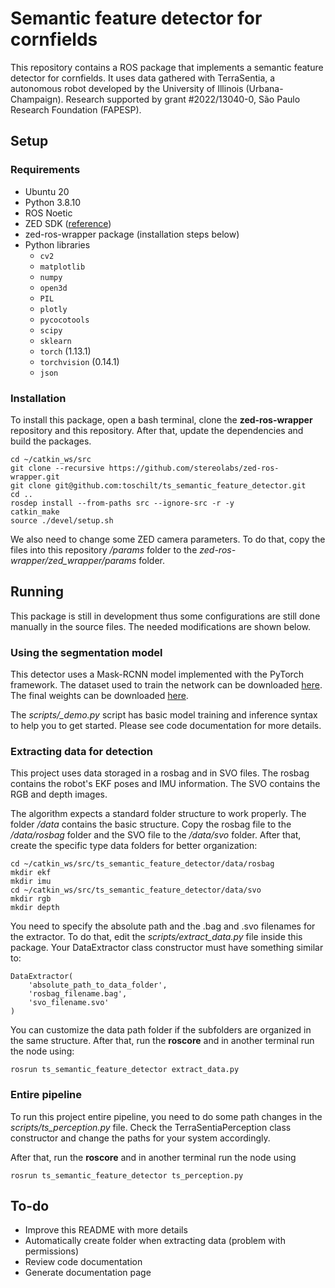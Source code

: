 # Semantic feature detector for cornfields

This repository contains a ROS package that implements a semantic feature detector for cornfields. It uses data gathered with TerraSentia, a autonomous robot developed by the University of Illinois (Urbana-Champaign). Research supported by grant #2022/13040-0, São Paulo Research Foundation (FAPESP).

## Setup

### Requirements

- Ubuntu 20
- Python 3.8.10
- ROS Noetic
- ZED SDK ([reference](https://www.stereolabs.com/docs/installation/))
- zed-ros-wrapper package (installation steps below)
- Python libraries
  - ```cv2```
  - ```matplotlib```
  - ```numpy```
  - ```open3d```
  - ```PIL```
  - ```plotly```
  - ```pycocotools```
  - ```scipy```
  - ```sklearn```
  - ```torch``` (1.13.1)
  - ```torchvision``` (0.14.1)
  - ```json```

### Installation

To install this package, open a bash terminal, clone the **zed-ros-wrapper** repository and this repository. After that, update the dependencies and build the packages.

```
cd ~/catkin_ws/src
git clone --recursive https://github.com/stereolabs/zed-ros-wrapper.git
git clone git@github.com:toschilt/ts_semantic_feature_detector.git
cd ..
rosdep install --from-paths src --ignore-src -r -y
catkin_make
source ./devel/setup.sh
```

We also need to change some ZED camera parameters. To do that, copy the files into this repository */params* folder to the *zed-ros-wrapper/zed_wrapper/params* folder.

## Running

This package is still in development thus some configurations are still done manually in the source files. The needed modifications are shown below.

### Using the segmentation model
This detector uses a Mask-RCNN model implemented with the PyTorch framework. The dataset used to train the network can be downloaded [here](https://drive.google.com/file/d/14yGDzg8SLhFUf-vlLLKnwUDPvkTYqAI-/view?usp=share_link). The final weights can be downloaded [here](https://drive.google.com/drive/folders/1XSaAKSRYraLnB9FV0a6x_diLWJ_trV11?usp=share_link).

The *scripts/_demo.py* script has basic model training and inference syntax to help you to get started. Please see code documentation for more details.

### Extracting data for detection
This project uses data storaged in a rosbag and in SVO files. The rosbag contains the robot's EKF poses and IMU information. The SVO contains the RGB and depth images.

The algorithm expects a standard folder structure to work properly. The folder */data* contains the basic structure. Copy the rosbag file to the */data/rosbag* folder and the SVO file to the */data/svo* folder. After that, create the specific type data folders for better organization:

```
cd ~/catkin_ws/src/ts_semantic_feature_detector/data/rosbag
mkdir ekf
mkdir imu
cd ~/catkin_ws/src/ts_semantic_feature_detector/data/svo
mkdir rgb
mkdir depth
```

You need to specify the absolute path and the .bag and .svo filenames for the extractor. To do that, edit the *scripts/extract_data.py* file inside this package. Your DataExtractor class constructor must have something similar to:

```
DataExtractor(
    'absolute_path_to_data_folder',
    'rosbag_filename.bag',
    'svo_filename.svo'
)
```

You can customize the data path folder if the subfolders are organized in the same structure. After that, run the **roscore** and in another terminal run the node using:

```
rosrun ts_semantic_feature_detector extract_data.py
```

### Entire pipeline

To run this project entire pipeline, you need to do some path changes in the *scripts/ts_perception.py* file. Check the TerraSentiaPerception class constructor and change the paths for your system accordingly.

After that, run the **roscore** and in another terminal run the node using

```
rosrun ts_semantic_feature_detector ts_perception.py
```

## To-do
- Improve this README with more details
- Automatically create folder when extracting data (problem with permissions)
- Review code documentation
- Generate documentation page